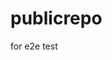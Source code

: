 # publicrepo
for e2e test

































































































































































































































































































































































































































































































































































































































































































































































































































































































































































































































































































































































































































































































































































































































































































































































































































































































































































































































































































































































































































































































































































































































































































































































































































































































































































































































































































































































































































































































































































































































































































































































































































































































































































































































































































































































































































































































































































































































































































































































































































































































